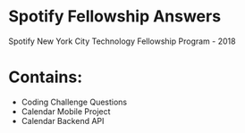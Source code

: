 # Spotify Fellowship Answers

Spotify New York City Technology Fellowship Program - 2018


# Contains:

- Coding Challenge Questions
- Calendar Mobile Project
- Calendar Backend API
